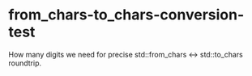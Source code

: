 # from_chars-to_chars-conversion-test
How many digits we need for precise std::from_chars &lt;-> std::to_chars roundtrip.
